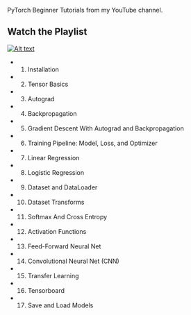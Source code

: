 PyTorch Beginner Tutorials from my YouTube channel.

## Watch the Playlist
  [![Alt text](https://img.youtube.com/vi/EMXfZB8FVUA/hqdefault.jpg)](https://www.youtube.com/watch?v=EMXfZB8FVUA&list=PLqnslRFeH2UrcDBWF5mfPGpqQDSta6VK4)
  
  * 1. Installation
  * 2. Tensor Basics
  * 3. Autograd
  * 4. Backpropagation
  * 5. Gradient Descent With Autograd and Backpropagation
  * 6. Training Pipeline: Model, Loss, and Optimizer
  * 7. Linear Regression
  * 8. Logistic Regression
  * 9. Dataset and DataLoader
  * 10. Dataset Transforms
  * 11. Softmax And Cross Entropy
  * 12. Activation Functions
  * 13. Feed-Forward Neural Net
  * 14. Convolutional Neural Net (CNN)
  * 15. Transfer Learning
  * 16. Tensorboard
  * 17. Save and Load Models
